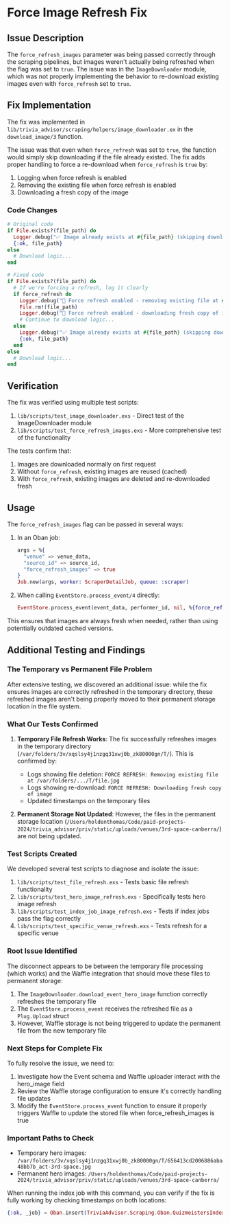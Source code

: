 # Force Image Refresh Fix

## Issue Description

The `force_refresh_images` parameter was being passed correctly through the scraping pipelines, but images weren't actually being refreshed when the flag was set to `true`. The issue was in the `ImageDownloader` module, which was not properly implementing the behavior to re-download existing images even with `force_refresh` set to `true`.

## Fix Implementation

The fix was implemented in `lib/trivia_advisor/scraping/helpers/image_downloader.ex` in the `download_image/3` function.

The issue was that even when `force_refresh` was set to `true`, the function would simply skip downloading if the file already existed. The fix adds proper handling to force a re-download when `force_refresh` is `true` by:

1. Logging when force refresh is enabled
2. Removing the existing file when force refresh is enabled
3. Downloading a fresh copy of the image

### Code Changes

```elixir
# Original code
if File.exists?(file_path) do
  Logger.debug("✅ Image already exists at #{file_path} (skipping download)")
  {:ok, file_path}
else
  # Download logic...
end

# Fixed code
if File.exists?(file_path) do
  # If we're forcing a refresh, log it clearly
  if force_refresh do
    Logger.debug("🔄 Force refresh enabled - removing existing file at #{file_path}")
    File.rm!(file_path)
    Logger.debug("🔄 Force refresh enabled - downloading fresh copy of image")
    # Continue to download logic...
  else
    Logger.debug("✅ Image already exists at #{file_path} (skipping download)")
    {:ok, file_path}
  end
else
  # Download logic...
end
```

## Verification

The fix was verified using multiple test scripts:

1. `lib/scripts/test_image_downloader.exs` - Direct test of the ImageDownloader module
2. `lib/scripts/test_force_refresh_images.exs` - More comprehensive test of the functionality

The tests confirm that:

1. Images are downloaded normally on first request
2. Without `force_refresh`, existing images are reused (cached)
3. With `force_refresh`, existing images are deleted and re-downloaded fresh

## Usage

The `force_refresh_images` flag can be passed in several ways:

1. In an Oban job:
   ```elixir
   args = %{
     "venue" => venue_data,
     "source_id" => source_id,
     "force_refresh_images" => true
   }
   Job.new(args, worker: ScraperDetailJob, queue: :scraper)
   ```

2. When calling `EventStore.process_event/4` directly:
   ```elixir
   EventStore.process_event(event_data, performer_id, nil, %{force_refresh_images: true})
   ```

This ensures that images are always fresh when needed, rather than using potentially outdated cached versions. 

## Additional Testing and Findings

### The Temporary vs Permanent File Problem

After extensive testing, we discovered an additional issue: while the fix ensures images are correctly refreshed in the temporary directory, these refreshed images aren't being properly moved to their permanent storage location in the file system.

### What Our Tests Confirmed

1. **Temporary File Refresh Works**: The fix successfully refreshes images in the temporary directory (`/var/folders/3v/xqslsy4j1nzgq31xwj0b_zk80000gn/T/`). This is confirmed by:
   - Logs showing file deletion: `FORCE REFRESH: Removing existing file at /var/folders/.../T/file.jpg`
   - Logs showing re-download: `FORCE REFRESH: Downloading fresh copy of image`
   - Updated timestamps on the temporary files

2. **Permanent Storage Not Updated**: However, the files in the permanent storage location (`/Users/holdenthomas/Code/paid-projects-2024/trivia_advisor/priv/static/uploads/venues/3rd-space-canberra/`) are not being updated.

### Test Scripts Created

We developed several test scripts to diagnose and isolate the issue:

1. `lib/scripts/test_file_refresh.exs` - Tests basic file refresh functionality
2. `lib/scripts/test_hero_image_refresh.exs` - Specifically tests hero image refresh
3. `lib/scripts/test_index_job_image_refresh.exs` - Tests if index jobs pass the flag correctly
4. `lib/scripts/test_specific_venue_refresh.exs` - Tests refresh for a specific venue

### Root Issue Identified

The disconnect appears to be between the temporary file processing (which works) and the Waffle integration that should move these files to permanent storage:

1. The `ImageDownloader.download_event_hero_image` function correctly refreshes the temporary file
2. The `EventStore.process_event` receives the refreshed file as a `Plug.Upload` struct
3. However, Waffle storage is not being triggered to update the permanent file from the new temporary file

### Next Steps for Complete Fix

To fully resolve the issue, we need to:

1. Investigate how the Event schema and Waffle uploader interact with the hero_image field
2. Review the Waffle storage configuration to ensure it's correctly handling file updates
3. Modify the `EventStore.process_event` function to ensure it properly triggers Waffle to update the stored file when force_refresh_images is true

### Important Paths to Check

- Temporary hero images: `/var/folders/3v/xqslsy4j1nzgq31xwj0b_zk80000gn/T/656413cd2006886aba48bb7b_act-3rd-space.jpg` 
- Permanent hero images: `/Users/holdenthomas/Code/paid-projects-2024/trivia_advisor/priv/static/uploads/venues/3rd-space-canberra/`

When running the index job with this command, you can verify if the fix is fully working by checking timestamps on both locations:

```elixir
{:ok, _job} = Oban.insert(TriviaAdvisor.Scraping.Oban.QuizmeistersIndexJob.new(%{"force_refresh_images" => true, "force_update" => true, "limit" => 2}))
``` 